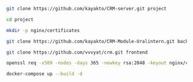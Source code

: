 ```bash
    git clone https://github.com/kayakto/CRM-server.git project
```

```bash
    cd project
```

```bash
    mkdir -p nginx/certificates
```

```bash
    git clone https://github.com/kayakto/CRM-Module-Uralintern.git backend
```

```bash
    git clone https://github.com/vvvyat/crm.git frontend
```

```bash
    openssl req -x509 -nodes -days 365 -newkey rsa:2048 -keyout nginx/certificates/bytebuilders-selfsigned.key -out nginx/certificates/bytebuilders-selfsigned.crt
```

```bash
    docker-compose up --build -d
```